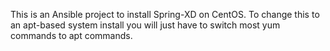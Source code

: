 This is an Ansible project to install Spring-XD on CentOS.  To change this to an apt-based system install you will just have to switch most yum commands to apt commands.
